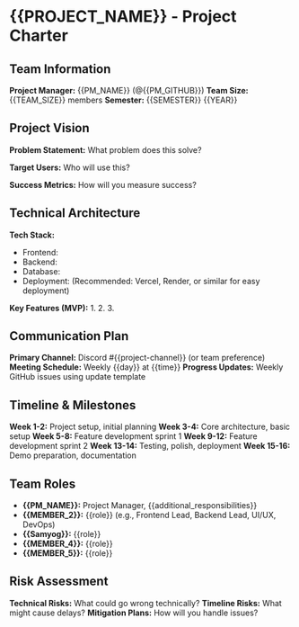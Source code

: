 # {{PROJECT_NAME}} - Project Charter

## Team Information
**Project Manager:** {{PM_NAME}} (@{{PM_GITHUB}})
**Team Size:** {{TEAM_SIZE}} members
**Semester:** {{SEMESTER}} {{YEAR}}

## Project Vision
**Problem Statement:** What problem does this solve?

**Target Users:** Who will use this?

**Success Metrics:** How will you measure success?

## Technical Architecture
**Tech Stack:**
- Frontend:
- Backend:
- Database:
- Deployment: (Recommended: Vercel, Render, or similar for easy deployment)

**Key Features (MVP):**
1.
2.
3.

## Communication Plan
**Primary Channel:** Discord #{{project-channel}} (or team preference)
**Meeting Schedule:** Weekly {{day}} at {{time}}
**Progress Updates:** Weekly GitHub issues using update template

## Timeline & Milestones
**Week 1-2:** Project setup, initial planning
**Week 3-4:** Core architecture, basic setup
**Week 5-8:** Feature development sprint 1
**Week 9-12:** Feature development sprint 2
**Week 13-14:** Testing, polish, deployment
**Week 15-16:** Demo preparation, documentation

## Team Roles
- **{{PM_NAME}}:** Project Manager, {{additional_responsibilities}}
- **{{MEMBER_2}}:** {{role}} (e.g., Frontend Lead, Backend Lead, UI/UX, DevOps)
- **{{Samyog}}:** {{role}}
- **{{MEMBER_4}}:** {{role}}
- **{{MEMBER_5}}:** {{role}}

## Risk Assessment
**Technical Risks:** What could go wrong technically?
**Timeline Risks:** What might cause delays?
**Mitigation Plans:** How will you handle issues?
